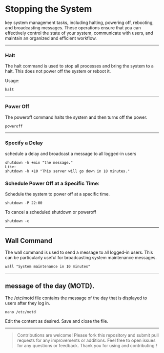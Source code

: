 # Stopping the System
key system management tasks, including halting, powering off, rebooting, and broadcasting messages. These operations ensure that you can effectively control the state of your system, communicate with users, and maintain an organized and efficient workflow. 

---

### Halt

The halt command is used to stop all processes and bring the system to a halt. This does not power off the system or reboot it.

Usage:

```
halt
```

---


### Power Off

The poweroff command halts the system and then turns off the power.

```
poweroff
```

---


### Specify a Delay

schedule a delay and broadcast a message to all logged-in users


```
shutdown -h +min "the message."
Like:
shutdown -h +10 "This server will go down in 10 minutes."
```


### Schedule Power Off at a Specific Time:

Schedule the system to power off at a specific time.

```
shutdown -P 22:00
```


To cancel a scheduled shutdown or poweroff

```
shutdown -c
```

---

## Wall Command
The wall command is used to send a message to all logged-in users. This can be particularly useful for broadcasting system maintenance messages.

```
wall "System maintenance in 10 minutes" 
```

---

## message of the day (MOTD).
The /etc/motd file contains the message of the day that is displayed to users after they log in.

```
nano /etc/motd
```


Edit the content as desired.
Save and close the file.

---

> Contributions are welcome! Please fork this repository and submit pull requests for any improvements or additions.
> Feel free to open issues for any questions or feedback. Thank you for using and contributing !



